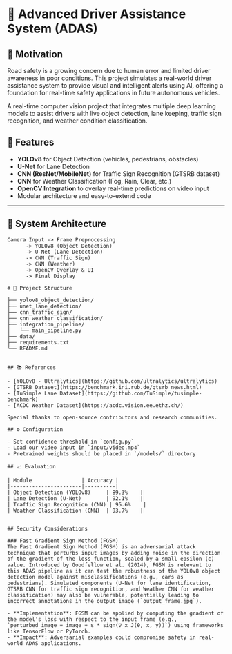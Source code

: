 

# 🚗 Advanced Driver Assistance System (ADAS)

## 🧠 Motivation

Road safety is a growing concern due to human error and limited driver awareness in poor conditions. This project simulates a real-world driver assistance system to provide visual and intelligent alerts using AI, offering a foundation for real-time safety applications in future autonomous vehicles.


A real-time computer vision project that integrates multiple deep learning models to assist drivers with live object detection, lane keeping, traffic sign recognition, and weather condition classification.

## 📌 Features

- **YOLOv8** for Object Detection (vehicles, pedestrians, obstacles)
- **U-Net** for Lane Detection
- **CNN (ResNet/MobileNet)** for Traffic Sign Recognition (GTSRB dataset)
- **CNN** for Weather Classification (Fog, Rain, Clear, etc.)
- **OpenCV Integration** to overlay real-time predictions on video input
- Modular architecture and easy-to-extend code

---

## 🧱 System Architecture

```plaintext
Camera Input -> Frame Preprocessing
      -> YOLOv8 (Object Detection)
      -> U-Net (Lane Detection)
      -> CNN (Traffic Sign)
      -> CNN (Weather)
      -> OpenCV Overlay & UI
      -> Final Display

# 📁 Project Structure

├── yolov8_object_detection/
├── unet_lane_detection/
├── cnn_traffic_sign/
├── cnn_weather_classification/
├── integration_pipeline/
│   └── main_pipeline.py
├── data/
├── requirements.txt
└── README.md


## 📚 References

- [YOLOv8 - Ultralytics](https://github.com/ultralytics/ultralytics)
- [GTSRB Dataset](https://benchmark.ini.rub.de/gtsrb_news.html)
- [TuSimple Lane Dataset](https://github.com/TuSimple/tusimple-benchmark)
- [ACDC Weather Dataset](https://acdc.vision.ee.ethz.ch/)

Special thanks to open-source contributors and research communities.

## ⚙️ Configuration

- Set confidence threshold in `config.py`
- Load our video input in `input/video.mp4`
- Pretrained weights should be placed in `/models/` directory

## 📈 Evaluation

| Module                | Accuracy |
|-----------------------|----------|
| Object Detection (YOLOv8)     | 89.3%    |
| Lane Detection (U-Net)        | 92.1%    |
| Traffic Sign Recognition (CNN) | 95.6%    |
| Weather Classification (CNN)  | 93.7%    |


## Security Considerations

### Fast Gradient Sign Method (FGSM)
The Fast Gradient Sign Method (FGSM) is an adversarial attack technique that perturbs input images by adding noise in the direction of the gradient of the loss function, scaled by a small epsilon (ε) value. Introduced by Goodfellow et al. (2014), FGSM is relevant to this ADAS pipeline as it can test the robustness of the YOLOv8 object detection model against misclassifications (e.g., cars as pedestrians). Simulated components (U-Net for lane identification, GTSRB CNN for traffic sign recognition, and Weather CNN for weather classification) may also be vulnerable, potentially leading to incorrect annotations in the output image (`output_frame.jpg`).

- **Implementation**: FGSM can be applied by computing the gradient of the model's loss with respect to the input frame (e.g., `perturbed_image = image + ε * sign(∇_x J(θ, x, y))`) using frameworks like TensorFlow or PyTorch.
- **Impact**: Adversarial examples could compromise safety in real-world ADAS applications.


